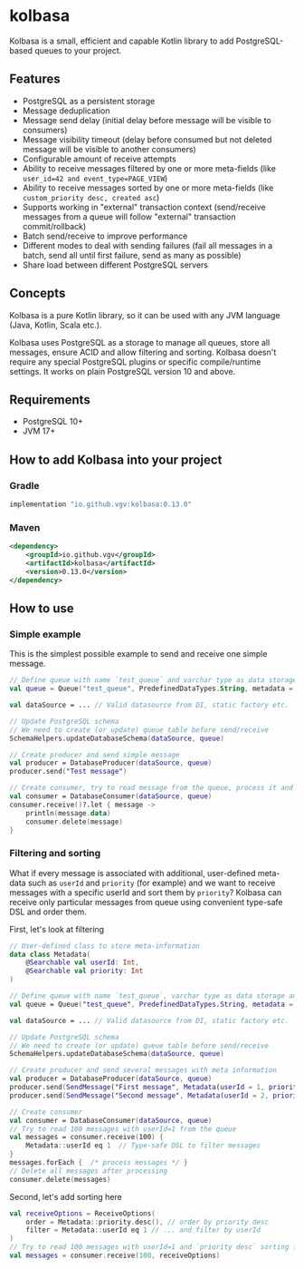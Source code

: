 # kolbasa

Kolbasa is a small, efficient and capable Kotlin library to add PostgreSQL-based queues to your project.

## Features
* PostgreSQL as a persistent storage
* Message deduplication
* Message send delay (initial delay before message will be visible to consumers)
* Message visibility timeout (delay before consumed but not deleted message will be visible to another consumers)
* Configurable amount of receive attempts
* Ability to receive messages filtered by one or more meta-fields (like `user_id=42 and event_type=PAGE_VIEW`)
* Ability to receive messages sorted by one or more meta-fields (like `custom_priority desc, created asc`)
* Supports working in "external" transaction context (send/receive messages from a queue will follow "external" transaction commit/rollback)
* Batch send/receive to improve performance
* Different modes to deal with sending failures (fail all messages in a batch, send all until first failure, send as many as possible)
* Share load between different PostgreSQL servers

## Concepts
Kolbasa is a pure Kotlin library, so it can be used with any JVM language (Java, Kotlin, Scala etc.).

Kolbasa uses PostgreSQL as a storage to manage all queues, store all messages, ensure ACID and allow filtering and sorting. Kolbasa doesn't require any special PostgreSQL plugins or specific compile/runtime settings. It works on plain PostgreSQL version 10 and above.

## Requirements
* PostgreSQL 10+
* JVM 17+


## How to add Kolbasa into your project
### Gradle
```groovy
implementation "io.github.vgv:kolbasa:0.13.0"
```
### Maven
```xml
<dependency>
    <groupId>io.github.vgv</groupId>
    <artifactId>kolbasa</artifactId>
    <version>0.13.0</version>
</dependency>
```

## How to use
### Simple example
This is the simplest possible example to send and receive one simple message.

```kotlin
// Define queue with name `test_queue` and varchar type as data storage in PostgreSQL table
val queue = Queue("test_queue", PredefinedDataTypes.String, metadata = Unit::class.java)

val dataSource = ... // Valid datasource from DI, static factory etc.

// Update PostgreSQL schema
// We need to create (or update) queue table before send/receive
SchemaHelpers.updateDatabaseSchema(dataSource, queue)

// Create producer and send simple message
val producer = DatabaseProducer(dataSource, queue)
producer.send("Test message")

// Create consumer, try to read message from the queue, process it and delete
val consumer = DatabaseConsumer(dataSource, queue)
consumer.receive()?.let { message ->
    println(message.data)
    consumer.delete(message)
}
```

### Filtering and sorting
What if every message is associated with additional, user-defined meta-data such as `userId` and `priority` (for example) and we want to receive messages with a specific userId and sort them by `priority`? Kolbasa can receive only particular messages from queue using convenient type-safe DSL and order them.

First, let's look at filtering
```kotlin
// User-defined class to store meta-information
data class Metadata(
    @Searchable val userId: Int,
    @Searchable val priority: Int
)

// Define queue with name `test_queue`, varchar type as data storage and metadata
val queue = Queue("test_queue", PredefinedDataTypes.String, metadata = Metadata::class.java)

val dataSource = ... // Valid datasource from DI, static factory etc.

// Update PostgreSQL schema
// We need to create (or update) queue table before send/receive
SchemaHelpers.updateDatabaseSchema(dataSource, queue)

// Create producer and send several messages with meta information
val producer = DatabaseProducer(dataSource, queue)
producer.send(SendMessage("First message", Metadata(userId = 1, priority = 10)))
producer.send(SendMessage("Second message", Metadata(userId = 2, priority = 1)))

// Create consumer
val consumer = DatabaseConsumer(dataSource, queue)
// Try to read 100 messages with userId=1 from the queue
val messages = consumer.receive(100) {
    Metadata::userId eq 1  // Type-safe DSL to filter messages
}
messages.forEach {  /* process messages */ }
// Delete all messages after processing
consumer.delete(messages)
```


Second, let's add sorting here
```kotlin
val receiveOptions = ReceiveOptions(
    order = Metadata::priority.desc(), // order by priority desc
    filter = Metadata::userId eq 1 // ... and filter by userId
)
// Try to read 100 messages with userId=1 and `priority desc` sorting from the queue
val messages = consumer.receive(100, receiveOptions)
```
